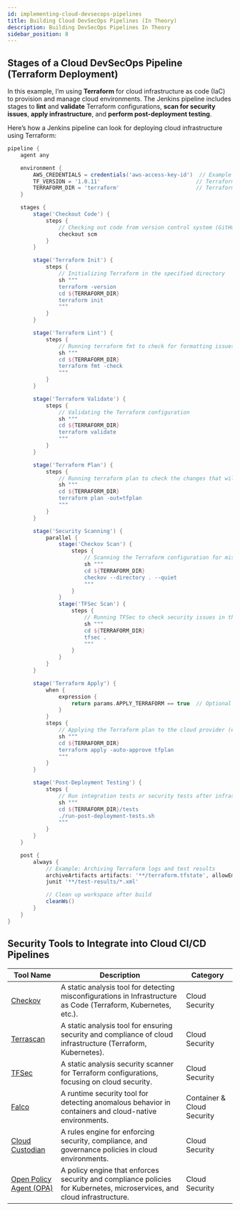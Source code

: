 ```yaml
---
id: implementing-cloud-devsecops-pipelines
title: Building Cloud DevSecOps Pipelines (In Theory)
description: Building DevSecOps Pipelines In Theory
sidebar_position: 8
---
```


## Stages of a Cloud DevSecOps Pipeline (Terraform Deployment)

In this example, I’m using **Terraform** for cloud infrastructure as code (IaC) to provision and manage cloud environments. The Jenkins pipeline includes stages to **lint** and **validate** Terraform configurations, **scan for security issues**, **apply infrastructure**, and **perform post-deployment testing**.

Here’s how a Jenkins pipeline can look for deploying cloud infrastructure using Terraform:

```groovy
pipeline {
    agent any

    environment {
        AWS_CREDENTIALS = credentials('aws-access-key-id')  // Example for AWS IAM credentials
        TF_VERSION = '1.0.11'                              // Terraform version
        TERRAFORM_DIR = 'terraform'                        // Terraform directory
    }

    stages {
        stage('Checkout Code') {
            steps {
                // Checking out code from version control system (GitHub, GitLab, Gitea, etc.)
                checkout scm
            }
        }

        stage('Terraform Init') {
            steps {
                // Initializing Terraform in the specified directory
                sh """
                terraform -version
                cd ${TERRAFORM_DIR}
                terraform init
                """
            }
        }

        stage('Terraform Lint') {
            steps {
                // Running terraform fmt to check for formatting issues
                sh """
                cd ${TERRAFORM_DIR}
                terraform fmt -check
                """
            }
        }

        stage('Terraform Validate') {
            steps {
                // Validating the Terraform configuration
                sh """
                cd ${TERRAFORM_DIR}
                terraform validate
                """
            }
        }

        stage('Terraform Plan') {
            steps {
                // Running terraform plan to check the changes that will be applied
                sh """
                cd ${TERRAFORM_DIR}
                terraform plan -out=tfplan
                """
            }
        }

        stage('Security Scanning') {
            parallel {
                stage('Checkov Scan') {
                    steps {
                        // Scanning the Terraform configuration for misconfigurations
                        sh """
                        cd ${TERRAFORM_DIR}
                        checkov --directory . --quiet
                        """
                    }
                }
                stage('TFSec Scan') {
                    steps {
                        // Running TFSec to check security issues in the Terraform configurations
                        sh """
                        cd ${TERRAFORM_DIR}
                        tfsec .
                        """
                    }
                }
            }
        }

        stage('Terraform Apply') {
            when {
                expression {
                    return params.APPLY_TERRAFORM == true  // Optional parameter to conditionally apply
                }
            }
            steps {
                // Applying the Terraform plan to the cloud provider (e.g., AWS, GCP, Azure)
                sh """
                cd ${TERRAFORM_DIR}
                terraform apply -auto-approve tfplan
                """
            }
        }

        stage('Post-Deployment Testing') {
            steps {
                // Run integration tests or security tests after infrastructure deployment
                sh """
                cd ${TERRAFORM_DIR}/tests
                ./run-post-deployment-tests.sh
                """
            }
        }
    }

    post {
        always {
            // Example: Archiving Terraform logs and test results
            archiveArtifacts artifacts: '**/terraform.tfstate', allowEmptyArchive: true
            junit '**/test-results/*.xml'

            // Clean up workspace after build
            cleanWs()
        }
    }
}
```

## Security Tools to Integrate into Cloud CI/CD Pipelines

| **Tool Name**                                       | **Description**                                                                                     | **Category**           |
|-----------------------------------------------------|-----------------------------------------------------------------------------------------------------|------------------------|
| [Checkov](https://github.com/bridgecrewio/checkov)  | A static analysis tool for detecting misconfigurations in Infrastructure as Code (Terraform, Kubernetes, etc.). | Cloud Security         |
| [Terrascan](https://github.com/accurics/terrascan)  | A static analysis tool for ensuring security and compliance of cloud infrastructure (Terraform, Kubernetes). | Cloud Security         |
| [TFSec](https://github.com/aquasecurity/tfsec)      | A static analysis security scanner for Terraform configurations, focusing on cloud security.          | Cloud Security         |
| [Falco](https://github.com/falcosecurity/falco)     | A runtime security tool for detecting anomalous behavior in containers and cloud-native environments. | Container & Cloud Security |
| [Cloud Custodian](https://github.com/cloud-custodian/cloud-custodian) | A rules engine for enforcing security, compliance, and governance policies in cloud environments.     | Cloud Security          |
| [Open Policy Agent (OPA)](https://www.openpolicyagent.org/) | A policy engine that enforces security and compliance policies for Kubernetes, microservices, and cloud infrastructure. | Cloud Security          |

